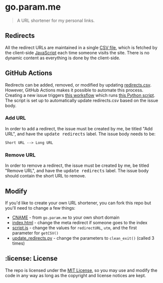 # go.param.me
> A URL shortener for my personal links.

## Redirects
All the redirect URLs are maintained in a single [CSV file](redirects.csv), which is fetched by the client-side [JavaScript](script.js) each time someone visits the site. There is no dynamic content as everything is done by the client-side. 

## GitHub Actions
Redirects can be added, removed, or modified by updating [redirects.csv](redirects.csv). However, GitHub Actions makes it possible to automate this process. Creating a new issue triggers [this worksflow](.github.workflow.yml) which runs [this Python script](add_url.py). The script is set up to automatically update redirects.csv based on the issue body. 

### Add URL
In order to add a redirect, the issue must be created by me, be titled "Add URL", and have the <kbd>update redirects</kbd> label. The issue body needs to be: 

```
Short URL --> Long URL
```

### Remove URL
In order to remove a redirect, the issue must be created by me, be titled "Remove URL", and have the <kbd>update redirects</kbd> label. The issue body should contain the short URL to remove.

## Modify 
If you'd like to create your own URL shortener, you can fork this repo but you'll need to change a few things:
- [CNAME](CNAME) - from `go.param.me` to your own short domain
- [index.html](index.html) - change the meta redirect if someone goes to the index
- [script.js](script.js) - change the values for `redirectURL`, `utm`, and the first parameter for `getCSV()`
- [update_redirects.py](update_redirects.py) - change the parameters to `clean_exit()` (called 3 times)

## :license: License
The repo is licensed under the [MIT License](LICENSE), so you may use and modify the code in any way as long as the copyright and license notices are kept.  
